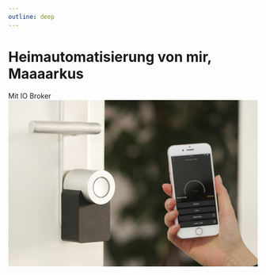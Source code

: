 ```yaml
---
outline: deep
---
```


# Heimautomatisierung von mir, Maaaarkus

Mit IO Broker
![Smarthome](./public/smarthome.jpg)